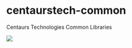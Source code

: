 # centaurstech-common
Centaurs Technologies Common Libraries

[![](https://jitpack.io/v/noahzark/centaurstech-common.svg)](https://jitpack.io/#noahzark/centaurstech-common)
